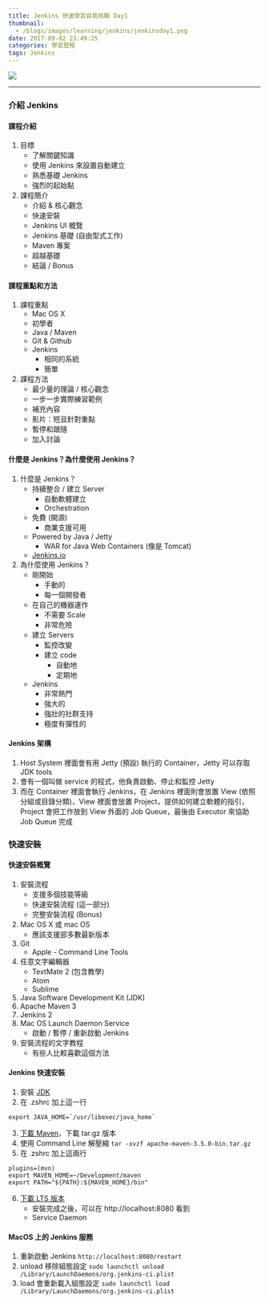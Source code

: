 ```yaml
---
title: Jenkins 快速學習自我挑戰 Day1
thumbnail:
  - /blogs/images/learning/jenkins/jenkinsday1.png
date: 2017-09-02 23:49:25
categories: 學習歷程
tags: Jenkins
---
```

<img src="/blogs/images/learning/jenkins/jenkinsday1.png">

***
### 介紹 Jenkins
#### 課程介紹
1. 目標
    - 了解關鍵知識
    - 使用 Jenkins 來設置自動建立
    - 熟悉基礎 Jenkins
    - 強烈的起始點
2. 課程簡介
    - 介紹 & 核心觀念
    - 快速安裝
    - Jenkins UI 概覽
    - Jenkins 基礎 (自由型式工作)
    - Maven 專案
    - 超越基礎
    - 結論 / Bonus
#### 課程重點和方法
1. 課程重點
    - Mac OS X
    - 初學者
    - Java / Maven
    - Git & Github
    - Jenkins
        - 相同的系統
        - 簡單
2. 課程方法
    - 最少量的理論 / 核心觀念
    - 一步一步實際練習範例
    - 補充內容
    - 影片：短且針對重點
    - 暫停和跟隨
    - 加入討論
#### 什麼是 Jenkins？為什麼使用 Jenkins？
1. 什麼是 Jenkins？
    - 持續整合 / 建立 Server
        - 自動軟體建立
        - Orchestration
    - 免費 (開源)
        - 商業支援可用
    - Powered by Java / Jetty
        - WAR for Java Web Containers (像是 Tomcat)
    - [Jenkins.io](https://jenkins.io/)
2. 為什麼使用 Jenkins？
    - 剛開始
        - 手動的
        - 每一個開發者
    - 在自己的機器運作
        - 不需要 Scale
        - 非常危險
    - 建立 Servers
        - 監控改變
        - 建立 code
            - 自動地
            - 定期地
    - Jenkins
        - 非常熱門
        - 強大的
        - 強壯的社群支持
        - 極度有彈性的
#### Jenkins 架構
1. Host System 裡面會有用 Jetty (預設) 執行的 Container，Jetty 可以存取 JDK tools
2. 會有一個叫做 service 的程式，他負責啟動、停止和監控 Jetty
3. 而在 Container 裡面會執行 Jenkins，在 Jenkins 裡面則會放置 View (依照分組或目錄分類)，View 裡面會放置 Project，提供如何建立軟體的指引，Project 會把工作放到 View 外面的 Job Queue，最後由 Executor 來協助 Job Queue 完成
### 快速安裝
#### 快速安裝概覽
1. 安裝流程
    - 支援多個技能等級
    - 快速安裝流程 (這一部分)
    - 完整安裝流程 (Bonus)
2. Mac OS X 或 mac OS
    - 應該支援部多數最新版本
3. Git
    - Apple - Command Line Tools
4. 任意文字編輯器
    - TextMate 2 (包含教學)
    - Atom
    - Sublime
5. Java Software Development Kit (JDK)
6. Apache Maven 3
7. Jenkins 2
8. Mac OS Launch Daemon Service
    - 啟動 / 暫停 / 重新啟動 Jenkins
9. 安裝流程的文字教程
    - 有些人比較喜歡這個方法
#### Jenkins 快速安裝
1. 安裝 [JDK](http://www.oracle.com/technetwork/java/javase/downloads/jdk8-downloads-2133151.html)
2. 在 .zshrc 加上這一行
```
export JAVA_HOME=`/usr/libexec/java_home`
```
3. [下載 Maven](http://maven.apache.org/)，下載 tar.gz 版本
4. 使用 Command Line 解壓縮
`tar -xvzf apache-maven-3.5.0-bin.tar.gz`
5. 在 .zshrc 加上這兩行
```
plugins=(mvn)
export MAVEN_HOME=~/Development/maven
export PATH="${PATH}:${MAVEN_HOME}/bin"
```
6. [下載 LTS 版本](https://jenkins.io/download/)
    - 安裝完成之後，可以在 http://localhost:8080 看到
    - Service Daemon
#### MacOS 上的 Jenkins 服務
1. 重新啟動 Jenkins
`http://localhost:8080/restart` 
2. unload 移除組態設定
`sudo launchctl unload /Library/LaunchDaemons/org.jenkins-ci.plist`
3. load 會重新載入組態設定
`sudo launchctl load /Library/LaunchDaemons/org.jenkins-ci.plist`